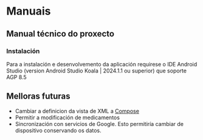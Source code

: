 # Manuais


## Manual técnico do proxecto

### Instalación
Para a instalación e desenvolvemento da aplicación requirese o IDE Android Studio (version Android Studio Koala | 2024.1.1 ou superior) que soporte AGP 8.5

## Melloras futuras
- Cambiar a definicion da vista de XML a [Compose](https://developer.android.com/develop/ui/compose?hl=es-419)
- Permitir a modificación de medicamentos
- Sincronización con servicios de Google. Esto permitiría cambiar de dispositivo conservando os datos.